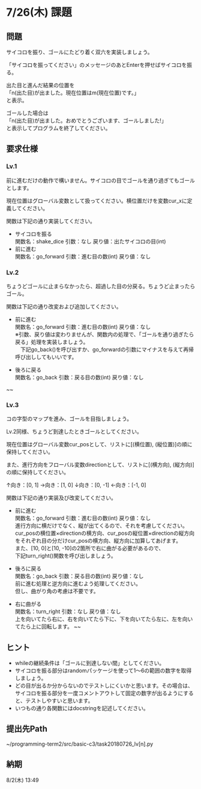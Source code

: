 # 7/26(木) 課題

## 問題

サイコロを振り、ゴールにたどり着く双六を実装しましょう。

「サイコロを振ってください」のメッセージのあとEnterを押せばサイコロを振る。

出た目と進んだ結果の位置を  
「n(出た目)が出ました。現在位置はm(現在位置)です。」  
と表示。

ゴールした場合は  
「n(出た目)が出ました。おめでとうございます、ゴールしました!」  
と表示してプログラムを終了してください。

## 要求仕様

### Lv.1

前に進むだけの動作で構いません。サイコロの目でゴールを通り過ぎてもゴールとします。

現在位置はグローバル変数として扱ってください。横位置だけを変数cur_xに定義してください。

関数は下記の通り実装してください。

* サイコロを振る  
関数名：shake_dice 引数：なし 戻り値：出たサイコロの目(int)
* 前に進む  
関数名：go_forward 引数：進む目の数(int) 戻り値：なし

### Lv.2

ちょうどゴールに止まらなかったら、超過した目の分戻る。ちょうど止まったらゴール。

関数は下記の通り改変および追加してください。

* 前に進む  
関数名：go_forward 引数：進む目の数(int) 戻り値：なし  
※引数、戻り値は変わりませんが、関数内の処理で、「ゴールを通り過ぎたら戻る」処理を実装しましょう。  
　下記go_back()を呼び出すか、go_forwardの引数にマイナスを与えて再帰呼び出ししてもいいです。

* 後ろに戻る  
関数名：go_back 引数：戻る目の数(int) 戻り値：なし

~~
### Lv.3

コの字型のマップを進み、ゴールを目指しましょう。 

Lv.2同様、ちょうど到達したときゴールとしてください。

現在位置はグローバル変数cur_posとして、リストに[(横位置), (縦位置)]の順に
保持してください。

また、進行方向をフローバル変数directionとして、リストに[(横方向), (縦方向)]
の順に保持してください。

↑向き：[0, 1] →向き：[1, 0] ↓向き：[0, -1] ←向き：[-1, 0]

関数は下記の通り実装及び改変してください。

* 前に進む  
関数名：go_forward 引数：進む目の数(int) 戻り値：なし  
進行方向に横だけでなく、縦が出てくるので、それを考慮してください。  
cur_posの横位置×directionの横方向、cur_posの縦位置×directionの縦方向  
をそれぞれ目の分だけcur_posの横方向、縦方向に加算してあげます。  
また、[10, 0]と[10, -10]の2箇所で右に曲がる必要があるので、  
下記turn_right()関数を呼び出しましょう。

* 後ろに戻る  
関数名：go_back 引数：戻る目の数(int) 戻り値：なし  
前に進む処理と逆方向に進むよう処理してください。  
但し、曲がり角の考慮は不要です。

* 右に曲がる  
関数名：turn_right 引数：なし 戻り値：なし  
上を向いてたら右に、右を向いてたら下に、下を向いてたら左に、左を向いてたら上に回転します。
~~

## ヒント

* whileの継続条件は「ゴールに到達しない間」としてください。
* サイコロを振る部分はrandomパッケージを使って1〜6の範囲の数字を取得しましょう。
* どの目が出るか分からないのでテストしにくいかと思います。その場合は、サイコロを振る部分を一度コメントアウトして固定の数字が出るようにすると、テストしやすいと思います。
* いつもの通り各関数にはdocstringを記述してください。

## 提出先Path

~/programming-term2/src/basic-c3/task20180726_lv[n].py

## 納期

8/2(木) 13:49
